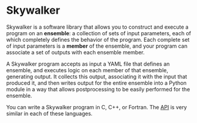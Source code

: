 # Skywalker

Skywalker is a software library that allows you to construct and execute a
program on an **ensemble**: a collection of sets of input parameters, each of
which completely defines the behavior of the program. Each complete set of
input parameters is a **member** of the ensemble, and your program can associate
a set of outputs with each ensemble member.

A Skywalker program accepts as input a YAML file that defines an ensemble, and
executes logic on each member of that ensemble, generating output. It collects
this output, associating it with the input that produced it, and then writes
output for the entire ensemble into a Python module in a way that allows
postprocessing to be easily performed for the ensemble.

You can write a Skywalker program in C, C++, or Fortran. The [API](api.md) is
very similar in each of these languages.

